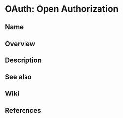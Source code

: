 # OAuth: Open Authorization

## Name

## Overview

## Description

## See also

## Wiki

## References
